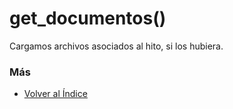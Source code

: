 # get_documentos()

Cargamos archivos asociados al hito, si los hubiera. 

### Más

  * [Volver al Índice](./index.md)
